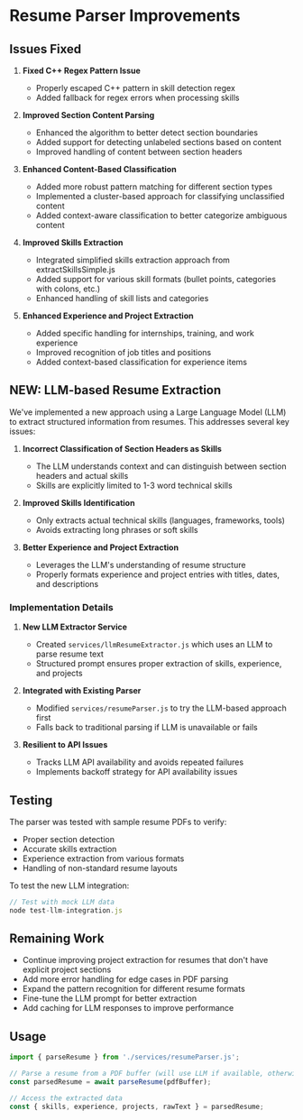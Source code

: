 # Resume Parser Improvements

## Issues Fixed

1. **Fixed C++ Regex Pattern Issue**
   - Properly escaped C++ pattern in skill detection regex
   - Added fallback for regex errors when processing skills

2. **Improved Section Content Parsing**
   - Enhanced the algorithm to better detect section boundaries
   - Added support for detecting unlabeled sections based on content
   - Improved handling of content between section headers

3. **Enhanced Content-Based Classification**
   - Added more robust pattern matching for different section types
   - Implemented a cluster-based approach for classifying unclassified content
   - Added context-aware classification to better categorize ambiguous content

4. **Improved Skills Extraction**
   - Integrated simplified skills extraction approach from extractSkillsSimple.js
   - Added support for various skill formats (bullet points, categories with colons, etc.)
   - Enhanced handling of skill lists and categories

5. **Enhanced Experience and Project Extraction**
   - Added specific handling for internships, training, and work experience
   - Improved recognition of job titles and positions
   - Added context-based classification for experience items

## NEW: LLM-based Resume Extraction

We've implemented a new approach using a Large Language Model (LLM) to extract structured information from resumes. This addresses several key issues:

1. **Incorrect Classification of Section Headers as Skills**
   - The LLM understands context and can distinguish between section headers and actual skills
   - Skills are explicitly limited to 1-3 word technical skills

2. **Improved Skills Identification**
   - Only extracts actual technical skills (languages, frameworks, tools)
   - Avoids extracting long phrases or soft skills

3. **Better Experience and Project Extraction**
   - Leverages the LLM's understanding of resume structure
   - Properly formats experience and project entries with titles, dates, and descriptions

### Implementation Details

1. **New LLM Extractor Service**
   - Created `services/llmResumeExtractor.js` which uses an LLM to parse resume text
   - Structured prompt ensures proper extraction of skills, experience, and projects

2. **Integrated with Existing Parser**
   - Modified `services/resumeParser.js` to try the LLM-based approach first
   - Falls back to traditional parsing if LLM is unavailable or fails

3. **Resilient to API Issues**
   - Tracks LLM API availability and avoids repeated failures
   - Implements backoff strategy for API availability issues

## Testing

The parser was tested with sample resume PDFs to verify:
- Proper section detection
- Accurate skills extraction
- Experience extraction from various formats
- Handling of non-standard resume layouts

To test the new LLM integration:
```javascript
// Test with mock LLM data
node test-llm-integration.js
```

## Remaining Work

- Continue improving project extraction for resumes that don't have explicit project sections
- Add more error handling for edge cases in PDF parsing
- Expand the pattern recognition for different resume formats
- Fine-tune the LLM prompt for better extraction
- Add caching for LLM responses to improve performance

## Usage

```javascript
import { parseResume } from './services/resumeParser.js';

// Parse a resume from a PDF buffer (will use LLM if available, otherwise fallback to traditional)
const parsedResume = await parseResume(pdfBuffer);

// Access the extracted data
const { skills, experience, projects, rawText } = parsedResume;
```
